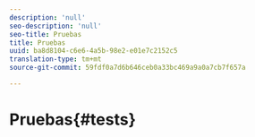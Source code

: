 ```yaml
---
description: 'null'
seo-description: 'null'
seo-title: Pruebas
title: Pruebas
uuid: ba8d8104-c6e6-4a5b-98e2-e01e7c2152c5
translation-type: tm+mt
source-git-commit: 59fdf0a7d6b646ceb0a33bc469a9a0a7cb7f657a

---
```



# Pruebas{#tests}

